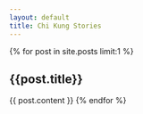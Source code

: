 ```yaml
---
layout: default
title: Chi Kung Stories
---
```

<div class='post'>
    <div class='body'>
   {% for post in site.posts limit:1 %}
      	<h2>{{post.title}}</h2>
      	{{ post.content }}
    {% endfor %}
    </div>
</div>


